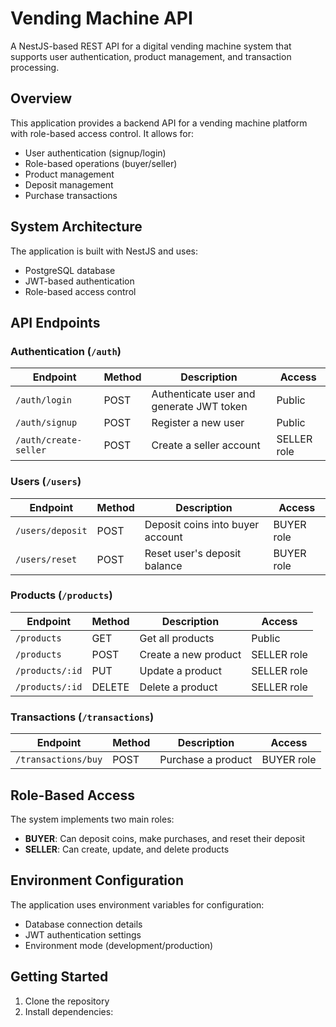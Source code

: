 # Vending Machine API

A NestJS-based REST API for a digital vending machine system that supports user authentication, product management, and transaction processing.

## Overview

This application provides a backend API for a vending machine platform with role-based access control. It allows for:

- User authentication (signup/login)
- Role-based operations (buyer/seller)
- Product management
- Deposit management
- Purchase transactions

## System Architecture

The application is built with NestJS and uses:

- PostgreSQL database
- JWT-based authentication
- Role-based access control

## API Endpoints

### Authentication (`/auth`)

| Endpoint              | Method | Description                              | Access      |
| --------------------- | ------ | ---------------------------------------- | ----------- |
| `/auth/login`         | POST   | Authenticate user and generate JWT token | Public      |
| `/auth/signup`        | POST   | Register a new user                      | Public      |
| `/auth/create-seller` | POST   | Create a seller account                  | SELLER role |

### Users (`/users`)

| Endpoint         | Method | Description                      | Access     |
| ---------------- | ------ | -------------------------------- | ---------- |
| `/users/deposit` | POST   | Deposit coins into buyer account | BUYER role |
| `/users/reset`   | POST   | Reset user's deposit balance     | BUYER role |

### Products (`/products`)

| Endpoint        | Method | Description          | Access      |
| --------------- | ------ | -------------------- | ----------- |
| `/products`     | GET    | Get all products     | Public      |
| `/products`     | POST   | Create a new product | SELLER role |
| `/products/:id` | PUT    | Update a product     | SELLER role |
| `/products/:id` | DELETE | Delete a product     | SELLER role |

### Transactions (`/transactions`)

| Endpoint            | Method | Description        | Access     |
| ------------------- | ------ | ------------------ | ---------- |
| `/transactions/buy` | POST   | Purchase a product | BUYER role |

## Role-Based Access

The system implements two main roles:

- **BUYER**: Can deposit coins, make purchases, and reset their deposit
- **SELLER**: Can create, update, and delete products

## Environment Configuration

The application uses environment variables for configuration:

- Database connection details
- JWT authentication settings
- Environment mode (development/production)

## Getting Started

1. Clone the repository
2. Install dependencies:
